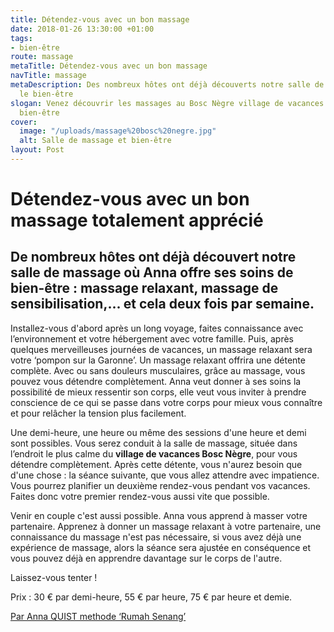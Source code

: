 ```yaml
---
title: Détendez-vous avec un bon massage
date: 2018-01-26 13:30:00 +01:00
tags:
- bien-être
route: massage
metaTitle: Détendez-vous avec un bon massage
navTitle: massage
metaDescription: Des nombreux hôtes ont déjà découverts notre salle de massage pour
  le bien-être
slogan: Venez découvrir les massages au Bosc Nègre village de vacances pour votre
  bien-être
cover:
  image: "/uploads/massage%20bosc%20negre.jpg"
  alt: Salle de massage et bien-être
layout: Post
---
```


# Détendez-vous avec un bon massage totalement apprécié 

## De nombreux hôtes ont déjà découvert notre salle de massage où Anna offre ses soins de bien-être : massage relaxant, massage de sensibilisation,... et cela deux fois par semaine.
 
Installez-vous d'abord après un long voyage, faites connaissance avec l’environnement et votre hébergement avec votre famille. Puis, après quelques merveilleuses journées de vacances, un massage relaxant sera votre ‘pompon sur la Garonne’. Un massage relaxant offrira une détente complète. Avec ou sans douleurs musculaires, grâce au massage, vous pouvez vous détendre complètement. Anna veut donner à ses soins la possibilité de mieux ressentir son corps, elle veut vous inviter à prendre conscience de ce qui se passe dans votre corps pour mieux vous connaître et pour relâcher la tension plus facilement.
 
Une demi-heure, une heure ou même des sessions d'une heure et demi sont possibles. Vous serez conduit à la salle de massage, située dans l’endroit le plus calme du **village de vacances Bosc Nègre**, pour vous détendre complètement. Après cette détente, vous n'aurez besoin que d'une chose : la séance suivante, que vous allez attendre avec impatience. Vous pourrez planifier un deuxième rendez-vous pendant vos vacances. Faites donc votre premier rendez-vous aussi vite que possible.
 
Venir en couple c'est aussi possible.  Anna vous apprend à masser votre partenaire. Apprenez à donner un massage relaxant à votre partenaire, une connaissance du massage n'est pas nécessaire, si vous avez déjà une expérience de massage, alors la séance sera ajustée en conséquence et vous pouvez déjà en apprendre davantage sur le corps de l'autre.
 
Laissez-vous tenter !


Prix : 30 € par demi-heure, 55 € par heure, 75 € par heure et demie.

[Par Anna QUIST methode ‘Rumah Senang’](http://www.rumah-senang.nl/?page_id=7)